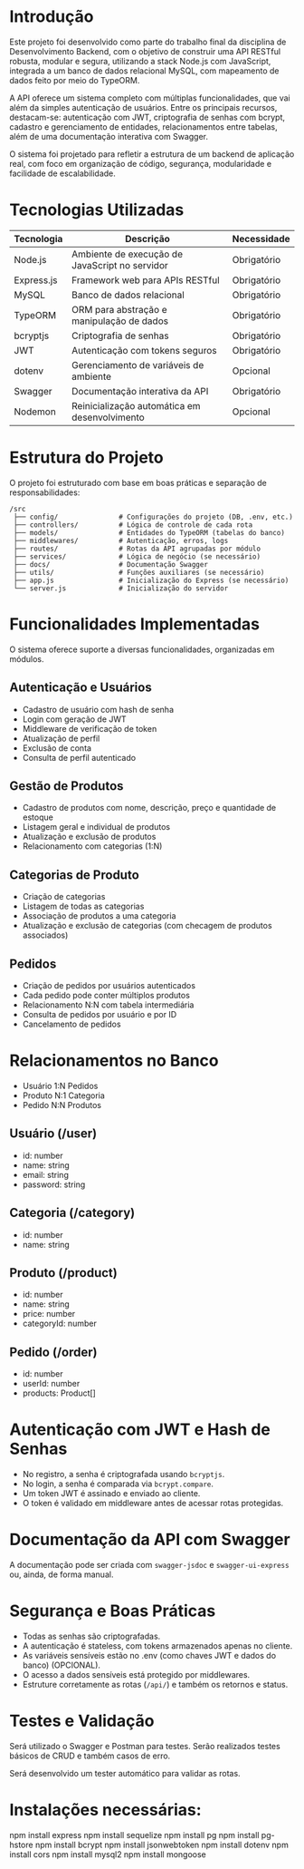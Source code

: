 # Introdução

Este projeto foi desenvolvido como parte do trabalho final da disciplina de Desenvolvimento Backend, com o objetivo de construir uma API RESTful robusta, modular e segura, utilizando a stack Node.js com JavaScript, integrada a um banco de dados relacional MySQL, com mapeamento de dados feito por meio do TypeORM.

A API oferece um sistema completo com múltiplas funcionalidades, que vai além da simples autenticação de usuários. Entre os principais recursos, destacam-se: autenticação com JWT, criptografia de senhas com bcrypt, cadastro e gerenciamento de entidades, relacionamentos entre tabelas, além de uma documentação interativa com Swagger.

O sistema foi projetado para refletir a estrutura de um backend de aplicação real, com foco em organização de código, segurança, modularidade e facilidade de escalabilidade.

# Tecnologias Utilizadas

Tecnologia | Descrição | Necessidade
--- | --- | ---
Node.js | Ambiente de execução de JavaScript no servidor | Obrigatório
Express.js | Framework web para APIs RESTful | Obrigatório
MySQL | Banco de dados relacional | Obrigatório
TypeORM | ORM para abstração e manipulação de dados | Obrigatório
bcryptjs | Criptografia de senhas | Obrigatório
JWT | Autenticação com tokens seguros | Obrigatório
dotenv | Gerenciamento de variáveis de ambiente | Opcional
Swagger | Documentação interativa da API | Obrigatório
Nodemon | Reinicialização automática em desenvolvimento | Opcional

# Estrutura do Projeto

O projeto foi estruturado com base em boas práticas e separação de responsabilidades:

```
/src
 ├── config/               # Configurações do projeto (DB, .env, etc.)
 ├── controllers/          # Lógica de controle de cada rota
 ├── models/               # Entidades do TypeORM (tabelas do banco)
 ├── middlewares/          # Autenticação, erros, logs
 ├── routes/               # Rotas da API agrupadas por módulo
 ├── services/             # Lógica de negócio (se necessário)
 ├── docs/                 # Documentação Swagger
 ├── utils/                # Funções auxiliares (se necessário)
 ├── app.js                # Inicialização do Express (se necessário)
 └── server.js             # Inicialização do servidor
```

# Funcionalidades Implementadas

O sistema oferece suporte a diversas funcionalidades, organizadas em módulos.

## Autenticação e Usuários

* Cadastro de usuário com hash de senha
* Login com geração de JWT
* Middleware de verificação de token
* Atualização de perfil
* Exclusão de conta
* Consulta de perfil autenticado

## Gestão de Produtos

* Cadastro de produtos com nome, descrição, preço e quantidade de estoque
* Listagem geral e individual de produtos
* Atualização e exclusão de produtos
* Relacionamento com categorias (1:N)

## Categorias de Produto

* Criação de categorias
* Listagem de todas as categorias
* Associação de produtos a uma categoria
* Atualização e exclusão de categorias (com checagem de produtos associados)

## Pedidos

* Criação de pedidos por usuários autenticados
* Cada pedido pode conter múltiplos produtos
* Relacionamento N:N com tabela intermediária
* Consulta de pedidos por usuário e por ID
* Cancelamento de pedidos

# Relacionamentos no Banco

* Usuário 1:N Pedidos
* Produto N:1 Categoria
* Pedido N:N Produtos

## Usuário (/user)

* id: number
* name: string
* email: string
* password: string

## Categoria (/category)

* id: number
* name: string

## Produto (/product)

* id: number
* name: string
* price: number
* categoryId: number

## Pedido (/order)

* id: number
* userId: number
* products: Product[]

# Autenticação com JWT e Hash de Senhas

* No registro, a senha é criptografada usando `bcryptjs`.
* No login, a senha é comparada via `bcrypt.compare`.
* Um token JWT é assinado e enviado ao cliente.
* O token é validado em middleware antes de acessar rotas protegidas.

# Documentação da API com Swagger

A documentação pode ser criada com `swagger-jsdoc` e `swagger-ui-express` ou, ainda, de forma manual.

#  Segurança e Boas Práticas

* Todas as senhas são criptografadas.
* A autenticação é stateless, com tokens armazenados apenas no cliente.
* As variáveis sensíveis estão no .env (como chaves JWT e dados do banco) (OPCIONAL).
* O acesso a dados sensíveis está protegido por middlewares.
* Estruture corretamente as rotas (`/api/`) e também os retornos e status.

# Testes e Validação

Será utilizado o Swagger e Postman para testes. Serão realizados testes básicos de CRUD e também casos de erro.

Será desenvolvido um tester automático para validar as rotas.

# Instalações necessárias:

npm install express
npm install sequelize
npm install pg
npm install pg-hstore
npm install bcrypt
npm install jsonwebtoken
npm install dotenv
npm install cors
npm install mysql2
npm install mongoose